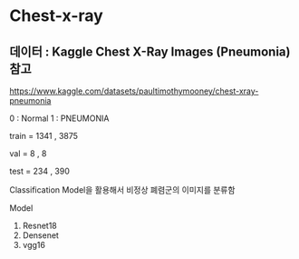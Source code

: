 # Chest-x-ray

## 데이터 : Kaggle Chest X-Ray Images (Pneumonia) 참고
https://www.kaggle.com/datasets/paultimothymooney/chest-xray-pneumonia

0 : Normal 1 : PNEUMONIA

train = 1341 , 3875

val = 8 , 8

test = 234 , 390

Classification Model을 활용해서 비정상 폐렴군의 이미지를 분류함

Model
1. Resnet18
2. Densenet
3. vgg16
